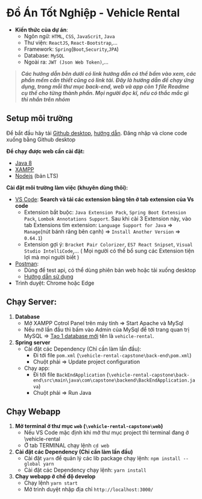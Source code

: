 # Đồ Án Tốt Nghiệp - Vehicle Rental
- **Kiến thức của dự án**:
    - Ngôn ngữ: `HTML`, `CSS`, `JavaScrit`, `Java`
    - Thư viện: `ReactJS`, `React-Bootstrap`,...
    - Framework: `Spring`(`Boot`,`Security`,`JPA`)
    - Database: `MySQL`
    - Ngoài ra: `JWT (Json Web Token)`,...
 > **_Các hướng dẫn bên dưới có link hướng dẫn có thể bấm vào xem, các phần mềm cần thiết cũng có link tải. Đây là hướng dẫn để chạy ứng dụng, trong mỗi thư mục back-end, web và app còn 1 file Readme cụ thể cho từng thành phần. Mọi người đọc kĩ, nếu có thắc mắc gì thì nhắn trên nhóm_**

## Setup môi trường
Để bắt đầu hãy tải [Github desktop](https://desktop.github.com), [hướng dẫn](https://openplanning.net/10283/su-dung-github-voi-github-desktop).
Đăng nhập và clone code xuống bằng Github desktop

**Để chạy được web cần cài đặt:**
- [Java 8](https://www.oracle.com/java/technologies/javase/javase-jdk8-downloads.html)
- [XAMPP](https://www.apachefriends.org/index.html)
- [Nodejs](https://nodejs.org/en/) (bản LTS)

**Cài đặt môi trường làm việc (khuyên dùng thôi):**
- [VS Code](https://code.visualstudio.com/): **Search và tải các extension bằng tên ở tab extension của Vs code**
    - Extension bắt buộc: `Java Extension Pack`, `Spring Boot Extension Pack`, `Lombok Annotations Support`. Sau khi cài 3 Extension này, vào tab Extensions tìm extension: `Language Support for Java` => `Manage`(nút bánh răng bên cạnh) => `Install Another Version` => `0.64.1`)
    - Extension gợi ý: `Bracket Pair Colorizer`, `ES7 React Snipset`, `Visual Studio IntelliCode`,... ( Mọi người có thể bổ sung các Extension tiện lợi mà mọi người biết )
- [Postman](https://www.postman.com/):
    - Dùng để test api, có thể dùng phiên bản web hoặc tải xuống desktop
    - [Hướng dẫn sử dụng](https://viblo.asia/p/huong-dan-su-dung-postman-cho-test-api-aWj53Lb1K6m)
- Trình duyệt: Chrome hoặc Edge

## Chạy Server:
1. **Database**
    - Mở XAMPP Cotrol Panel trên máy tính => Start Apache và MySql
    - Nếu mở lần đầu thì bấm vào Admin của MySql để tới trang quan trị MySQL => [Tạo 1 database mới](https://hoclaptrinh.vn/posts/tao-database-trong-phpmyadmin-voi-xampp) tên là `vehicle-rental`.
2. **Spring server**
    - Cài đặt các Dependency (Chỉ cần làm lần đầu):
        - Đi tới file `pom.xml` (`\vehicle-rental-capstone\back-end\pom.xml`)
        - Chuột phải => Update project configuration
    - Chạy app:
        - Đi tới file `BackEndApplication` (`\vehicle-rental-capstone\back-end\src\main\java\com\capstone\backend\BackEndApplication.java`)
        - Chuột phải => Run Java 

## Chạy Webapp
1. **Mở terminal ở thư mục `web` (`\vehicle-rental-capstone\web`)**
    - Nếu VS Code mặc định khi mở thư mục project thì terminal đang ở \vehicle-rental
    - Ở tab TERMINAL chạy lệnh `cd web`
3. **Cài đặt các Dependency (Chỉ cần làm lần đầu)**
    - Cài đặt `yarn` để quản lý các lib package chạy lệnh: `npm install --global yarn`
    - Cài đặt các Dependency chạy lệnh: `yarn install`
4. **Chạy webapp ở chế độ develop**
    - Chạy lệnh `yarn start`
    - Mở trình duyệt nhập địa chỉ `http://localhost:3000/`
